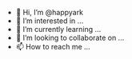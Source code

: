 - 👋 Hi, I’m @happyark
- 👀 I’m interested in ...
- 🌱 I’m currently learning ...
- 💞️ I’m looking to collaborate on ...
- 📫 How to reach me ...

<!---
happyark/happyark is a ✨ special ✨ repository because its `README.md` (this file) appears on your GitHub profile.
You can click the Preview link to take a look at your changes.
--->
